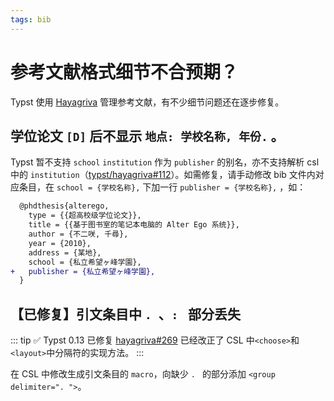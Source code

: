 ```yaml
---
tags: bib
---
```

# 参考文献格式细节不合预期？

Typst 使用 [Hayagriva](https://github.com/typst/hayagriva) 管理参考文献，有不少细节问题还在逐步修复。

## 学位论文 `[D]` 后不显示 `地点: 学校名称, 年份.` 。

Typst 暂不支持 `school` `institution` 作为 `publisher` 的别名，亦不支持解析 csl 中的 `institution`（[typst/hayagriva#112](https://github.com/typst/hayagriva/issues/112)）。如需修复，请手动修改 bib 文件内对应条目，在 `school = {学校名称},` 下加一行 `publisher = {学校名称},` ，如：

```diff
  @phdthesis{alterego,
    type = {{超高校级学位论文}},
    title = {{基于图书室的笔记本电脑的 Alter Ego 系统}},
    author = {不二咲, 千尋},
    year = {2010},
    address = {某地},
    school = {私立希望ヶ峰学園},
+   publisher = {私立希望ヶ峰学園},
  }
```

## 【已修复】引文条目中 `. `、`: ` 部分丢失

::: tip ✅ Typst 0.13 已修复
[hayagriva#269](https://github.com/typst/hayagriva/pull/269) 已经改正了 CSL 中`<choose>`和`<layout>`中分隔符的实现方法。
:::

在 CSL 中修改生成引文条目的 `macro`，向缺少 `. ` 的部分添加 `<group delimiter=". ">`。
